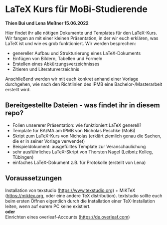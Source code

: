 # LaTeX Kurs für MoBi-Studierende 
**Thien Bui und Lena Meßner 15.06.2022**

Hier findet ihr alle nötigen Dokumente und Templates für den LaTeX-Kurs. <br>
Wir fangen an mit einer kleinen Präsentation, in der wir euch erklären, was LaTeX ist und wie es grob funktioniert. Wir werden besprechen:
- genereller Aufbau und Strukturierung eines LaTeX-Dokuments
- Einfügen von Bildern, Tabellen und Formeln
- Erstellen eines Abkürzungsverzeichnisses
- Zitieren und Literaturverzeichnis

Anschließend werden wir mit euch konkret anhand einer Vorlage durchgehen, wie nach den Richtlinien des IPMB eine Bachelor-/Masterarbeit erstellt wird.


## Bereitgestellte Dateien -  was findet ihr in diesem repo?
- Folien unsererer Präsentation: wie funktioniert LaTeX generell? <br>
- Template für BA/MA am IPMB von Nicholas Peschke (MoBi) <br>
- Skript zum LaTeX-Kurs von Nicholas (erklärt ziemlich genau die Sachen, die er in seiner Vorlage verwendet) <br>
- Beispieldokument: ausgefülltes Template zur Veranschaulichung <br>
- sehr ausführliches LaTeX-Skript von Thorsten Nagel (Leibniz Kolleg, Tübingen)
- einfaches LaTeX-Dokument z.B. für Protokolle (erstellt von Lena)



## Voraussetzungen
Installation von texstudio (https://www.texstudio.org) + MiKTeX (https://miktex.org, oder eine andere TeX distribution). textstudio sollte euch beim ersten Öffnen eigentlich durch die Installation einer TeX-Installation leiten, wenn auf eurem PC keine existiert. <br>
**oder** <br>
Einrichten eines overleaf-Accounts (https://de.overleaf.com)

